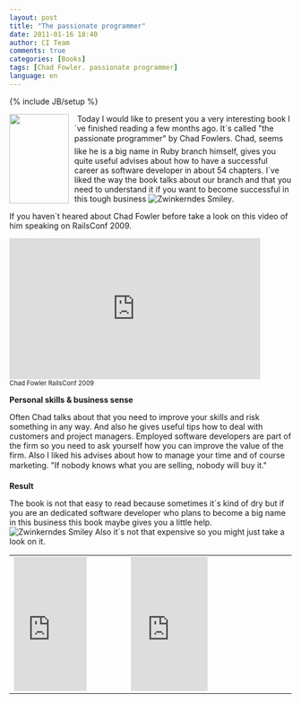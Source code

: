 ```yaml
---
layout: post
title: "The passionate programmer"
date: 2011-01-16 18:40
author: CI Team
comments: true
categories: [Books]
tags: [Chad Fowler. passionate programmer]
language: en
---
```

{% include JB/setup %}

  <p><a href="{{BASE_PATH}}/assets/wp-images-en/41fyjTVARFL._SL160_.jpg"><img style="background-image: none; border-bottom: 0px; border-left: 0px; margin: 0px 10px 10px 0px; padding-left: 0px; padding-right: 0px; display: inline; float: left; border-top: 0px; border-right: 0px; padding-top: 0px" border="0" align="left" src="{{BASE_PATH}}/assets/wp-images-en/41fyjTVARFL._SL160__thumb1.jpg" width="106" height="160" /></a><img style="border-bottom-style: none !important; border-right-style: none !important; margin: 0px; border-top-style: none !important; border-left-style: none !important" border="0" alt="" src="http://www.assoc-amazon.co.uk/e/ir?t=codeinsidin07-21&amp;l=as2&amp;o=2&amp;a=1934356344" width="1" height="1" /> Today I would like to present you a very interesting book I´ve finished reading a few months ago. It´s called "the passionate programmer" by Chad Fowlers. Chad, seems like he is a big name in Ruby branch himself, gives you quite useful advises about how to have a successful career as software developer in about 54 chapters. I´ve liked the way the book talks about our branch and that you need to understand it if you want to become successful in this tough business <img style="border-bottom-style: none; border-right-style: none; border-top-style: none; border-left-style: none" class="wlEmoticon wlEmoticon-winkingsmile" alt="Zwinkerndes Smiley" src="{{BASE_PATH}}/assets/wp-images-en/wlEmoticon-winkingsmile9.png" />. </p>  <p>If you haven´t heared about Chad Fowler before take a look on this video of him speaking on RailsConf 2009. </p>  <!--more-->  <div style="padding-bottom: 0px; margin: 0px; padding-left: 0px; padding-right: 0px; display: inline; float: none; padding-top: 0px" id="scid:5737277B-5D6D-4f48-ABFC-DD9C333F4C5D:4630427c-696c-46aa-bc74-e63ad78801a7" class="wlWriterEditableSmartContent"><div><object width="448" height="252"><param name="movie" value="http://www.youtube.com/v/tPLO6Ipth0U?hl=en&amp;hd=1"></param><embed src="http://www.youtube.com/v/tPLO6Ipth0U?hl=en&amp;hd=1" type="application/x-shockwave-flash" width="448" height="252"></embed></object></div><div style="width:448px;clear:both;font-size:.8em">Chad Fowler RailsConf 2009</div></div>  <p><b>Personal skills &amp; business sense </b></p>  <p><b></b></p>  <p>Often Chad talks about that you need to improve your skills and risk something in any way. And also he gives useful tips how to deal with customers and project managers. Employed software developers are part of the firm so you need to ask yourself how you can improve the value of the firm. Also I liked his advises about how to manage your time and of course marketing. "If nobody knows what you are selling, nobody will buy it." </p>  <p><b>Result</b></p>  <p><b></b></p>  <p>The book is not that easy to read because sometimes it´s kind of dry but if you are an dedicated software developer who plans to become a big name in this business this book maybe gives you a little help. <img style="border-bottom-style: none; border-right-style: none; border-top-style: none; border-left-style: none" class="wlEmoticon wlEmoticon-winkingsmile" alt="Zwinkerndes Smiley" src="{{BASE_PATH}}/assets/wp-images-en/wlEmoticon-winkingsmile9.png" /> Also it´s not that expensive so you might just take a look on it. </p>  
  <table border="0" cellspacing="0" cellpadding="2" width="498"><tbody>     <tr>       <td valign="top" width="200"><iframe style="width: 130px; height: 240px" marginheight="0" src="http://rcm.amazon.com/e/cm?t=codeinsidinte-20&amp;o=1&amp;p=8&amp;l=as1&amp;asins=1934356344&amp;fc1=000000&amp;IS2=1&amp;lt1=_blank&amp;m=amazon&amp;lc1=0000FF&amp;bc1=000000&amp;bg1=FFFFFF&amp;f=ifr" frameborder="0" marginwidth="0" scrolling="no"></iframe></td>        <td valign="top" width="296"><iframe style="width: 137px; height: 240px" marginheight="0" src="http://rcm-uk.amazon.co.uk/e/cm?t=codeinsidin07-21&amp;o=2&amp;p=8&amp;l=as1&amp;asins=1934356344&amp;fc1=000000&amp;IS2=1&amp;lt1=_blank&amp;m=amazon&amp;lc1=0000FF&amp;bc1=000000&amp;bg1=FFFFFF&amp;f=ifr" frameborder="0" marginwidth="0" scrolling="no"></iframe></td>     </tr>   </tbody></table>
